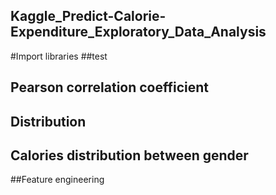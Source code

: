 ## Kaggle_Predict-Calorie-Expenditure_Exploratory_Data_Analysis
#Import libraries
##test

## Pearson correlation coefficient

## Distribution

## Calories distribution between gender

##Feature engineering